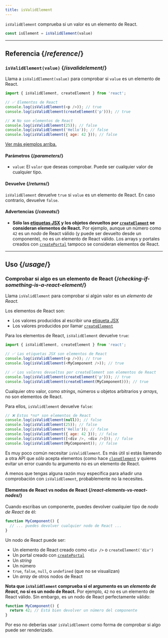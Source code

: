 ```yaml
---
title: isValidElement
---
```


<Intro>

`isValidElement` comprueba si un valor es un elemento de React.

```js
const isElement = isValidElement(value)
```

</Intro>

<InlineToc />

---

## Referencia {/*reference*/}

### `isValidElement(value)` {/*isvalidelement*/}

Llama a `isValidElement(value)` para comprobar si `value` es un elemento de React.

```js
import { isValidElement, createElement } from 'react';

// ✅ Elementos de React
console.log(isValidElement(<p />)); // true
console.log(isValidElement(createElement('p'))); // true

// ❌ No son elementos de React
console.log(isValidElement(25)); // false
console.log(isValidElement('Hello')); // false
console.log(isValidElement({ age: 42 })); // false
```

[Ver más ejemplos arriba.](#usage)

#### Parámetros {/*parameters*/}

* `value`: El `valor` que deseas comprobar. Puede ser cualquier valor de cualquier tipo.

#### Devuelve {/*returns*/}

`isValidElement` devuelve `true` si `value` es un elemento de React. En caso contrario, devuelve `false`.

#### Advertencias {/*caveats*/}

* **Sólo las [etiquetas JSX](/learn/writing-markup-with-jsx) y los objetos devueltos por [`createElement`](/reference/react/createElement) se consideran elementos de React.**  Por ejemplo, aunque un número como `42` es un *nodo* de React válido (y puede ser devuelto desde un componente), no es un elemento de React válido. Los arrays y portales creados con [`createPortal`](/reference/react-dom/createPortal) tampoco se consideran elementos de React.

---

## Uso {/*usage*/}

### Comprobar si algo es un elemento de React {/*checking-if-something-is-a-react-element*/}

Llama `isValidElement` para comprobar si algún valor es un *elemento de React.*

Los elementos de React son:

- Los valores producidos al escribir una [etiqueta JSX](/learn/writing-markup-with-jsx)
- Los valores producidos por llamar [`createElement`](/reference/react/createElement)

Para los elementos de React, `isValidElement` devuelve `true`:

```js
import { isValidElement, createElement } from 'react';

// ✅ Las etiquetas JSX son elementos de React
console.log(isValidElement(<p />)); // true
console.log(isValidElement(<MyComponent />)); // true

// ✅ Los valores devueltos por createElement son elementos de React
console.log(isValidElement(createElement('p'))); // true
console.log(isValidElement(createElement(MyComponent))); // true
```

Cualquier otro valor, como _strings_, números u objetos arbitrarios y _arrays_, no son elementos de React.

Para ellos, `isValidElement` devuelve `false`:

```js
// ❌ Estos *no* son elementos de React
console.log(isValidElement(null)); // false
console.log(isValidElement(25)); // false
console.log(isValidElement('Hello')); // false
console.log(isValidElement({ age: 42 })); // false
console.log(isValidElement([<div />, <div />])); // false
console.log(isValidElement(MyComponent)); // false
```

Es muy poco común necesitar `isValidElement`. Es más útil si estás llamando a otra API que *sólo* acepta elementos (como hace [`cloneElement`](/reference/react/cloneElement) y quieres evitar un error cuando tu argumento no es un elemento de React.

A menos que tengas alguna razón muy específica para añadir una comprobación con `isValidElement`, probablemente no la necesites.

<DeepDive>

#### Elementos de React vs nodos de React {/*react-elements-vs-react-nodes*/}

Cuando escribas un componente, puedes devolver cualquier tipo de *nodo de React* de él:

```js
function MyComponent() {
  // ... puedes devolver cualquier nodo de React ...
}
```

Un nodo de React puede ser:

- Un elemento de React creado como `<div />` o `createElement('div')`
- Un portal creado con [`createPortal`](/reference/react-dom/createPortal)
- Un _string_
- Un número
- `true`, `false`, `null`, o `undefined` (que no se visualizan)
- Un _array_ de otros nodos de React

**Nota que `isValidElement` comprueba si el argumento es un *elemento de React,* no si es un nodo de React.** Por ejemplo, `42` no es un elemento de React válido. Sin embargo, es un nodo de React perfectamente válido:

```js
function MyComponent() {
  return 42; // Está bien devolver un número del componente
}
```

Por eso no deberías usar `isValidElement` como forma de comprobar si algo puede ser renderizado.

</DeepDive>
